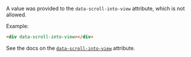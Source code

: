 A value was provided to the `data-scroll-into-view` attribute, which is not allowed. 

Example:

```html
<div data-scroll-into-view></div>
```

See the docs on the [`data-scroll-into-view`](https://data-star.dev/reference/plugins_visibility#scroll-into-view) attribute.